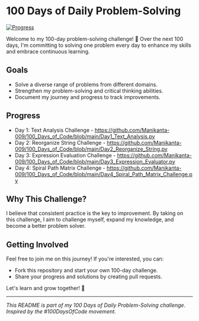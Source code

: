 # 100 Days of Daily Problem-Solving

[![Progress](https://img.shields.io/badge/Progress-4%25-brightgreen)]()

Welcome to my 100-day problem-solving challenge! 🚀 Over the next 100 days, I'm committing to solving one problem every day to enhance my skills and embrace continuous learning.

## Goals

- Solve a diverse range of problems from different domains.
- Strengthen my problem-solving and critical thinking abilities.
- Document my journey and progress to track improvements.

## Progress

- Day 1: Text Analysis Challenge - https://github.com/Manikanta-009/100_Days_of_Code/blob/main/Day1_Text_Analysis.py
- Day 2: Reorganize String Challenge - https://github.com/Manikanta-009/100_Days_of_Code/blob/main/Day2_Reorganize_String.py
- Day 3: Expression Evaluation Challenge - https://github.com/Manikanta-009/100_Days_of_Code/blob/main/Day3_Expression_Evaluator.py
- Day 4: Spiral Path Matrix Challenge - https://github.com/Manikanta-009/100_Days_of_Code/blob/main/Day4_Spiral_Path_Matrix_Challenge.py


## Why This Challenge?

I believe that consistent practice is the key to improvement. By taking on this challenge, I aim to challenge myself, expand my knowledge, and become a better problem solver.

## Getting Involved

Feel free to join me on this journey! If you're interested, you can:

- Fork this repository and start your own 100-day challenge.
- Share your progress and solutions by creating pull requests.

Let's learn and grow together! 🌱

---

_This README is part of my 100 Days of Daily Problem-Solving challenge. Inspired by the #100DaysOfCode movement._
